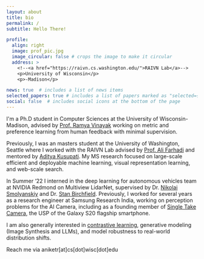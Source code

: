 ```yaml
---
layout: about
title: bio
permalink: /
subtitle: Hello There!

profile:
  align: right
  image: prof_pic.jpg
  image_circular: false # crops the image to make it circular
  address: >
    <!--<a href="https://raivn.cs.washington.edu/">RAIVN Lab</a>-->
    <p>University of Wisconsin</p>
    <p>-Madison</p>

news: true  # includes a list of news items
selected_papers: true # includes a list of papers marked as "selected={true}"
social: false  # includes social icons at the bottom of the page
---
```


I'm a Ph.D student in Computer Sciences at the University of Wisconsin-Madison, advised by [Prof. Ramya Vinayak](https://ramyakv.github.io/) working on metric and preference learning from human feedback with minimal supervision. 

Previously, I was an masters student at the University of Washington, Seattle where I worked with the RAIVN Lab advised by [Prof. Ali Farhadi](https://homes.cs.washington.edu/~ali/) and mentored by [Aditya Kusupati](https://homes.cs.washington.edu/~kusupati/). My MS research focused on large-scale efficient and deployable machine learning, visual representation learning, and web-scale search.

In Summer ‘22 I interned in the deep learning for autonomous vehicles team at NVIDIA Redmond on Multiview LidarNet, supervised by Dr. [Nikolai Smolyanskiy](https://scholar.google.com/citations?user=KxfefwgAAAAJ&hl=en) and Dr. [Stan Birchfield](https://research.nvidia.com/person/stan-birchfield). Previously, I worked for several years as a research engineer at Samsung Research India, working on perception problems for the AI Camera, including as a founding member of [Single Take Camera](https://www.techradar.com/how-to/how-to-use-single-take-mode-on-samsung-phones), the USP of the Galaxy S20 flagship smartphone.

I am also generally interested in [contrastive learning](https://openaccess.thecvf.com/content/CVPR2022/html/Cole_When_Does_Contrastive_Visual_Representation_Learning_Work_CVPR_2022_paper.html), generative modeling (Image Synthesis and LLMs), and model robustness to real-world distribution shifts.

Reach me via aniketr[at]cs[dot]wisc[dot]edu